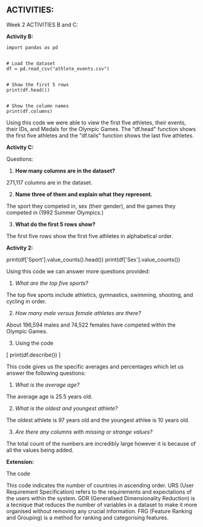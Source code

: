 ## ACTIVITIES:

Week 2 ACTIVITIES B and C:

**Activity B:**




    import pandas as pd


    # Load the dataset
    df = pd.read_csv("athlete_events.csv")


    # Show the first 5 rows
    print(df.head())


    # Show the column names
    print(df.columns)


Using this code we were able to view the first five athletes, their events, their IDs, and Medals for the Olympic Games. The "df.head" function shows the first five athletes and the
"df.tails" function shows the last five athletes.


**Activity C:**


Questions:


1. **How many columns are in the dataset?**

271,117 columns are in the dataset.


2. **Name three of them and explain what they represent.**


The sport they competed in, sex (their gender), and the games they competed in (1992 Summer Olympics.)


3. **What do the first 5 rows show?**


The first five rows show the first five athletes in alphabetical order.

**Activity 2:**

print(df['Sport'].value_counts().head())
print(df['Sex'].value_counts())


Using this code we can answer more questions provided:


1. *What are the top five sports?*


The top five sports include athletics, gymnastics, swimming, shooting, and cycling in order.


2. *How many male versus female athletes are there?*

About 196,594 males and 74,522 females have competed within the Olympic Games.


3. Using the code


[ print(df.describe()) ]


This code gives us the specific averages and percentages which let us answer the following questions:


1. *What is the average age?*


The average age is 25.5 years old.


2. *What is the oldest and youngest athlete?*


The oldest athlete is 97 years old and the youngest athlee is 10 years old.


3. *Are there any columns with missing or strange values?*


The total count of the numbers are incredibly large however it is because of all the values being added.

**Extension:**

The code

This code indicates the number of countries in ascending order. URS (User Requirement Specification) refers to the requirements and expectations of the users within the system. GDR (Generalised Dimensionality Reduction) is a tecnique that reduces the number of variables in a dataset to make it more organised without removing any crucial information. FRG (Feature Ranking and Grouping) is a method for ranking and categorising features.


 






